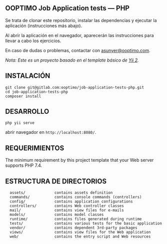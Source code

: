 OOPTIMO Job Application tests — PHP
------------

Se trata de clonar este repositorio, instalar las dependencias y ejecutar la aplicación (instrucciones más abajo). 

Al abrir la aplicación en el navegador, aparecerán las instrucciones para llevar a cabo los ejercicios.

En caso de dudas o problemas, contactar con [asunyer@ooptimo.com](mailto:asunyer@ooptimo.com).

*Nota: Este es un proyecto basado en el template básico de [Yii 2](https://www.yiiframework.com/).*

INSTALACIÓN
------------

```
git clone git@gitlab.com:ooptimo/job-application-tests-php.git
cd job-application-tests-php
composer install
```

DESARROLLO
------------
```
php yii serve
```
abrir navegador en `http://localhost:8080/`.

REQUERIMIENTOS
------------

The minimum requirement by this project template that your Web server supports PHP 7.4.

ESTRUCTURA DE DIRECTORIOS
-------------------

      assets/             contains assets definition
      commands/           contains console commands (controllers)
      config/             contains application configurations
      controllers/        contains Web controller classes
      mail/               contains view files for e-mails
      models/             contains model classes
      runtime/            contains files generated during runtime
      tests/              contains various tests for the basic application
      vendor/             contains dependent 3rd-party packages
      views/              contains view files for the Web application
      web/                contains the entry script and Web resources
